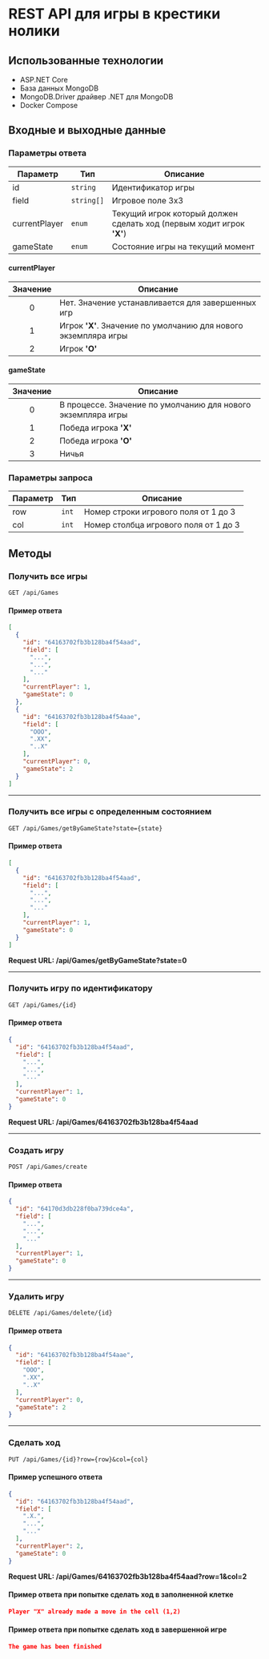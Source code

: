 # REST API для игры в крестики нолики
## Использованные технологии
+ ASP.NET Core
+ База данных MongoDB
+ MongoDB.Driver драйвер .NET для MongoDB
+ Docker Compose

## Входные и выходные данные
### Параметры ответа
| Параметр | Тип | Описание |
|---|---|---|
| id | `string` | Идентификатор игры |
| field | `string[]` | Игровое поле 3х3 |
| currentPlayer | `enum` | Текущий игрок который должен сделать ход (первым ходит игрок **'X'**) |
| gameState | `enum` | Состояние игры на текущий момент |

#### currentPlayer
| Значение | Описание |
|:---:|---|
0 | Нет. Значение устанавливается для завершенных игр
1 | Игрок **'X'**. Значение по умолчанию для нового экземпляра игры
2 | Игрок **'O'**
#### gameState
| Значение | Описание |
|:---:|---|
0 | В процессе. Значение по умолчанию для нового экземпляра игры
1 | Победа игрока **'X'**
2 | Победа игрока **'O'**
3 | Ничья

### Параметры запроса
| Параметр | Тип | Описание |
|---|---|---|
| row | `int` | Номер строки игрового поля от 1 до 3 |
| col | `int` | Номер столбца игрового поля от 1 до 3 |

## Методы

### Получить все игры
```http
GET /api/Games
```
#### Пример ответа
```json
[
  {
    "id": "64163702fb3b128ba4f54aad",
    "field": [
      "...",
      "...",
      "..."
    ],
    "currentPlayer": 1,
    "gameState": 0
  },
  {
    "id": "64163702fb3b128ba4f54aae",
    "field": [
      "OOO",
      ".XX",
      "..X"
    ],
    "currentPlayer": 0,
    "gameState": 2
  }
]
```
____
### Получить все игры с определенным состоянием
```http
GET /api/Games/getByGameState?state={state}
```
#### Пример ответа
```json
[
  {
    "id": "64163702fb3b128ba4f54aad",
    "field": [
      "...",
      "...",
      "..."
    ],
    "currentPlayer": 1,
    "gameState": 0
  }
]
```
**Request URL: /api/Games/getByGameState?state=0**
____
### Получить игру по идентификатору
```http
GET /api/Games/{id}
```
#### Пример ответа
```json
{
  "id": "64163702fb3b128ba4f54aad",
  "field": [
    "...",
    "...",
    "..."
  ],
  "currentPlayer": 1,
  "gameState": 0
}
```
**Request URL: /api/Games/64163702fb3b128ba4f54aad**
____
### Создать игру
```http
POST /api/Games/create
```
#### Пример ответа
```json
{
  "id": "64170d3db228f0ba739dce4a",
  "field": [
    "...",
    "...",
    "..."
  ],
  "currentPlayer": 1,
  "gameState": 0
}
```
____
### Удалить игру
```http
DELETE /api/Games/delete/{id}
```
#### Пример ответа
```json
{
  "id": "64163702fb3b128ba4f54aae",
  "field": [
    "OOO",
    ".XX",
    "..X"
  ],
  "currentPlayer": 0,
  "gameState": 2
}
```
____
### Сделать ход
```http
PUT /api/Games/{id}?row={row}&col={col}
```
#### Пример успешного ответа
```json
{
  "id": "64163702fb3b128ba4f54aad",
  "field": [
    ".X.",
    "...",
    "..."
  ],
  "currentPlayer": 2,
  "gameState": 0
}
```
**Request URL: /api/Games/64163702fb3b128ba4f54aad?row=1&col=2**
#### Пример ответа при попытке сделать ход в заполненной клетке
```json
Player "X" already made a move in the cell (1,2)
```
#### Пример ответа при попытке сделать ход в завершенной игре
```json
The game has been finished
```
